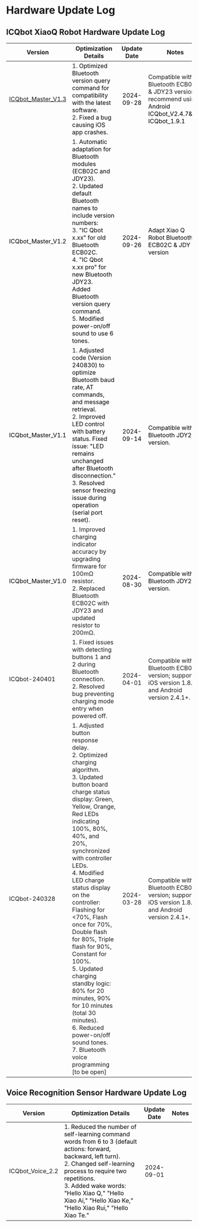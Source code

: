 # Hardware Update Log

## ICQbot XiaoQ Robot Hardware Update Log  

| Version |  Optimization Details   |  Update Date   |  Notes   |
| --- | --- | :---: | --- |
|  [ICQbot_Master_V1.3 ](https://update.icrobot.cn/)   | 1. <font style="color:rgb(0, 0, 0);">Optimized Bluetooth version query command for compatibility with the latest software.  </font><br/>2. <font style="color:rgb(0, 0, 0);">Fixed a bug causing iOS app crashes.  </font> | <font style="color:rgb(0, 0, 0);">2024-09-28</font> | Compatible with Bluetooth ECB02C & JDY23 versions; recommend using  <font style="color:rgb(0, 0, 0);">Android ICQbot_V2.4.7&IOS  ICQbot_1.9.1 </font> |
| <font style="color:rgb(0, 0, 0);">ICQbot_Master_V1.2</font> | 1. <font style="color:rgb(0, 0, 0);">Automatic adaptation for Bluetooth modules (ECB02C and JDY23).</font><br/>2. <font style="color:rgb(0, 0, 0);">Updated default Bluetooth names to include version numbers:</font><br/>3. <font style="color:rgb(0, 0, 0);">"IC Qbot x.xx" for old Bluetooth ECB02C.</font><br/>4. <font style="color:rgb(0, 0, 0);">"IC Qbot x.xx pro" for new Bluetooth JDY23.</font><br/><font style="color:rgb(0, 0, 0);">Added Bluetooth version query command.</font><br/>5. <font style="color:rgb(0, 0, 0);">Modified power-on/off sound to use 6 tones.  </font> | <font style="color:rgb(0, 0, 0);">2024-09-26</font> | <font style="color:rgb(0, 0, 0);">Adapt Xiao Q Robot Bluetooth ECB02C & JDY 23 version</font> |
| <font style="color:rgb(0, 0, 0);">ICQbot_Master_V1.1</font>  | 1. <font style="color:rgb(0, 0, 0);">Adjusted code (Version 240830) to optimize Bluetooth baud rate, AT commands, and message retrieval.  </font><br/>2. <font style="color:rgb(0, 0, 0);">Improved LED control with battery status. Fixed issue: "LED remains unchanged after Bluetooth disconnection."  </font><br/>3. <font style="color:rgb(0, 0, 0);">Resolved sensor freezing issue during operation (serial port reset).  </font> | <font style="color:rgb(0, 0, 0);">2024-09-14</font> | <font style="color:rgb(0, 0, 0);">Compatible with Bluetooth JDY23 version.  </font> |
| <font style="color:rgb(0, 0, 0);">ICQbot_Master_V1.0</font> | 1. Improved charging indicator accuracy by upgrading firmware for 100mΩ resistor.  <br/>2. Replaced Bluetooth ECB02C with JDY23 and updated resistor to 200mΩ.   | <font style="color:rgb(0, 0, 0);">2024-08-30</font> | <font style="color:rgb(0, 0, 0);">Compatible with Bluetooth JDY23 version.  </font> |
| ICQbot-240401  | 1. Fixed issues with detecting buttons 1 and 2 during Bluetooth connection.  <br/>2. Resolved bug preventing charging mode entry when powered off.   | 2024-04-01 | Compatible with Bluetooth ECB02C version; supports iOS version 1.8.1+ and Android version 2.4.1+.   |
| ICQbot-240328   | 1. Adjusted button response delay.  <br/>2.  Optimized charging algorithm.  <br/>3.  Updated button board charge status display:   Green, Yellow, Orange, Red LEDs indicating 100%, 80%, 40%, and 20%, synchronized with controller LEDs.  <br/>4. Modified LED charge status display on the controller:    Flashing for <70%, Flash once for 70%, Double flash for 80%, Triple flash for 90%, Constant for 100%.  <br/>5. Updated charging standby logic: 80% for 20 minutes, 90% for 10 minutes (total 30 minutes).  <br/>6. Reduced power-on/off sound tones.  <br/>7. Bluetooth voice programming [to be open] | 2024-03-28 | Compatible with Bluetooth ECB02C version; supports iOS version 1.8.1+ and Android version 2.4.1+.   |


## Voice Recognition Sensor Hardware Update Log  
| Version |  Optimization Details   |  Update Date   |  Notes   |
| :---: | --- | :---: | :---: |
| ICQbot_Voice_2.2 | 1. <font style="color:#000000;">Reduced the number of self-learning command words from 6 to 3 (default actions: forward, backward, left turn).  </font><br/>2. <font style="color:#000000;">Changed self-learning process to require two repetitions.  </font><br/>3. <font style="color:#000000;">Added wake words: "Hello Xiao Q," "Hello Xiao Ai," "Hello Xiao Ke," "Hello Xiao Rui," "Hello Xiao Te."  </font> | 2024-09-01 |  |


